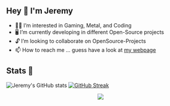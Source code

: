 
## Hey 👾 I'm Jeremy
- 🤘🏻 I’m interested in Gaming, Metal, and Coding
- 🖥 I’m currently developing in different Open-Source projects
- 🔓 I’m looking to collaborate on OpenSource-Projects
- 📫 How to reach me ... guess have a look at [my webpage](https://harisch.dev/)

## Stats 🤖

 <p align="center"> 

![Jeremy's GitHub stats](https://github-readme-stats.vercel.app/api?username=jeremyharisch&count_private=true&show_icons=true&theme=synthwave)
[![GitHub Streak](http://github-readme-streak-stats.herokuapp.com?user=jeremyharisch&theme=synthwave)](https://git.io/streak-stats)

 </p>
<p align="center">
  <a href="https://skillicons.dev">
    <img src="https://skillicons.dev/icons?i=kubernetes,docker,go,python,cpp,git,github,vim,grafana,stackoverflow" />
  </a>
</p>

<!---
JeremyHarisch/JeremyHarisch is a ✨ special ✨ repository because its `README.md` (this file) appears on your GitHub profile.
You can click the Preview link to take a look at your changes.
--->
